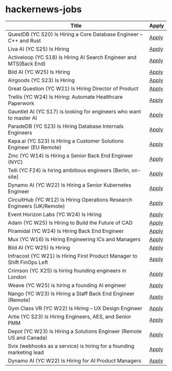 # hackernews-jobs

<!-- table start -->

| Title | Apply |
|-------|-----|
| QuestDB (YC S20) Is Hiring a Core Database Engineer – C++ and Rust | [Apply](https://questdb.com/careers/core-database-engineer/) |
| Liva AI (YC S25) Is Hiring | [Apply](https://www.ycombinator.com/companies/liva-ai/jobs/6xM8JYU-founding-operations-lead) |
| Activeloop (YC S18) Is Hiring AI Search Engineer and MTS(Back End) | [Apply](https://careers.activeloop.ai/) |
| Bild AI (YC W25) Is Hiring | [Apply](https://www.ycombinator.com/companies/bild-ai/jobs/m2ilR5L-founding-engineer-applied-ai) |
| Airgoods (YC S23) Is Hiring | [Apply](https://airgoods.com/careers?utm_source=hacker_news) |
| Great Question (YC W21) Is Hiring Director of Product | [Apply](https://www.ycombinator.com/companies/great-question/jobs/9crdslU-director-of-product) |
| Trellis (YC W24) Is Hiring: Automate Healthcare Paperwork | [Apply](https://www.ycombinator.com/companies/trellis/jobs/C0VryYb-forward-deployed-engineers-intern-august-2025) |
| Gauntlet AI (YC S17) is looking for engineers who want to master AI | [Apply](https://apply.gauntletai.com/) |
| ParadeDB (YC S23) Is Hiring Database Internals Engineers | [Apply](https://paradedb.notion.site/?source=copy_link) |
| Kapa.ai (YC S23) Is Hiring a Customer Solutions Engineer (EU Remote) | [Apply](https://www.ycombinator.com/companies/kapa-ai/jobs/mHIFJVz-support-engineer) |
| Zinc (YC W14) Is Hiring a Senior Back End Engineer (NYC) | [Apply](https://app.dover.com/apply/Zinc/4d32fdb9-c3e6-4f84-a4a2-12c80018fe8f/?rs=76643084) |
| Telli (YC F24) is hiring ambitious engineers [Berlin, on-site] | [Apply](https://hi.telli.com/join-us) |
| Dynamo AI (YC W22) Is Hiring a Senior Kubernetes Engineer | [Apply](https://www.ycombinator.com/companies/dynamo-ai/jobs/fU1oC9q-senior-kubernetes-engineer) |
| CircuitHub (YC W12) Is Hiring Operations Research Engineers (UK/Remote) | [Apply](https://www.ycombinator.com/companies/circuithub/jobs/UM1QSjZ-operations-research-engineer) |
| Event Horizon Labs (YC W24) Is Hiring | [Apply](https://www.ycombinator.com/companies/event-horizon-labs/jobs/U6oyyKZ-founding-engineer-at-event-horizon-labs) |
| Adam (YC W25) Is Hiring to Build the Future of CAD | [Apply](https://www.ycombinator.com/companies/adam/jobs/q6td4uk-founding-engineer) |
| Piramidal (YC W24) Is Hiring Back End Engineer | [Apply](https://www.ycombinator.com/companies/piramidal/jobs/1HvdaXs-full-stack-engineer-platform) |
| Mux (YC W16) Is Hiring Engineering ICs and Managers | [Apply](https://mux.com/jobs) |
| Bild AI (YC W25) Is Hiring | [Apply](https://www.ycombinator.com/companies/bild-ai/jobs/m2ilR5L-founding-engineer-applied-ai) |
| Infracost (YC W21) Is Hiring First Product Manager to Shift FinOps Left | [Apply](https://www.ycombinator.com/companies/infracost/jobs/ukwJ299-senior-product-manager) |
| Crimson (YC X25) is hiring founding engineers in London | [Apply](https://www.ycombinator.com/companies/crimson/jobs/kCikzj1-founding-engineer-full-stack) |
| Weave (YC W25) is hiring a founding AI engineer | [Apply](https://www.ycombinator.com/companies/weave-3/jobs/SqFnIFE-founding-ai-engineer) |
| Nango (YC W23) Is Hiring a Staff Back End Engineer (Remote) | [Apply](https://jobs.ashbyhq.com/Nango/3467f495-c833-4dcc-b119-cf43b7b93f84) |
| Gym Class VR (YC W22) Is Hiring – UX Design Engineer | [Apply](https://www.ycombinator.com/companies/gym-class-by-irl-studios/jobs/ywXHGBv-ux-design-engineer-senior-staff-principal) |
| Artie (YC S23) Is Hiring Engineers, AES, and Senior PMM | [Apply](https://www.ycombinator.com/companies/artie/jobs) |
| Depot (YC W23) Is Hiring a Solutions Engineer (Remote US and Canada) | [Apply](https://www.ycombinator.com/companies/depot/jobs/U54HGtn-solutions-engineer) |
| Svix (webhooks as a service) is hiring for a founding marketing lead | [Apply](https://www.svix.com/careers/?ashby_jid=ca9d34d5-94c9-4729-836a-423725ee8b22) |
| Dynamo AI (YC W22) Is Hiring for AI Product Managers | [Apply](https://www.ycombinator.com/companies/dynamo-ai/jobs/tt5OVwf-product-manager-ai) |

<!-- table end -->

